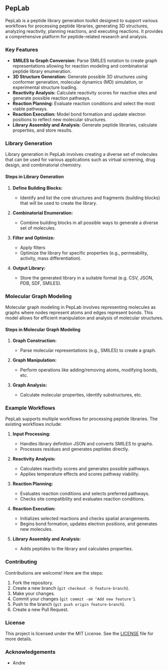 ## PepLab

PepLab is a peptide library generation toolkit designed to support various workflows for processing peptide libraries, generating 3D structures, analyzing reactivity, planning reactions, and executing reactions. It provides a comprehensive platform for peptide-related research and analysis.

### Key Features

- **SMILES to Graph Conversion:** Parse SMILES notation to create graph representations allowing for reaction modeling and combinatorial peptide library enumeration.
- **3D Structure Generation:** Generate possible 3D structures using conformer generation, molecular dynamics (MD) simulation, or experimental structure loading.
- **Reactivity Analysis:** Calculate reactivity scores for reactive sites and generate possible reaction pathways.
- **Reaction Planning:** Evaluate reaction conditions and select the most viable pathways.
- **Reaction Execution:** Model bond formation and update electron positions to reflect new molecular structures.
- **Library Assembly and Analysis:** Generate peptide libraries, calculate properties, and store results.

### Library Generation

Library generation in PepLab involves creating a diverse set of molecules that can be used for various applications such as virtual screening, drug design, and combinatorial chemistry.

#### Steps in Library Generation

1. **Define Building Blocks:**
   - Identify and list the core structures and fragments (building blocks) that will be used to create the library.

2. **Combinatorial Enumeration:**
   - Combine building blocks in all possible ways to generate a diverse set of molecules.

3. **Filter and Optimize:**
   - Apply filters
   - Optimize the library for specific properties (e.g., permeability, activity, mass differentiation).

4. **Output Library:**
   - Store the generated library in a suitable format (e.g. CSV, JSON, PDB, SDF, SMILES).

### Molecular Graph Modeling

Molecular graph modeling in PepLab involves representing molecules as graphs where nodes represent atoms and edges represent bonds. This model allows for efficient manipulation and analysis of molecular structures.

#### Steps in Molecular Graph Modeling

1. **Graph Construction:**
   - Parse molecular representations (e.g., SMILES) to create a graph.

2. **Graph Manipulation:**
   - Perform operations like adding/removing atoms, modifying bonds, etc.

3. **Graph Analysis:**
   - Calculate molecular properties, identify substructures, etc.

### Example Workflows

PepLab supports multiple workflows for processing peptide libraries. The existing workflows include:

1. **Input Processing:**
   - Handles library definition JSON and converts SMILES to graphs.
   - Processes residues and generates peptides directly.

2. **Reactivity Analysis:**
   - Calculates reactivity scores and generates possible pathways.
   - Applies temperature effects and scores pathway viability.

3. **Reaction Planning:**
   - Evaluates reaction conditions and selects preferred pathways.
   - Checks site compatibility and evaluates reaction conditions.

4. **Reaction Execution:**
   - Initializes selected reactions and checks spatial arrangements.
   - Begins bond formation, updates electron positions, and generates new molecules.

5. **Library Assembly and Analysis:**
   - Adds peptides to the library and calculates properties.

### Contributing

Contributions are welcome! Here are the steps:

1. Fork the repository.
2. Create a new branch (`git checkout -b feature-branch`).
3. Make your changes.
4. Commit your changes (`git commit -am 'Add new feature'`).
5. Push to the branch (`git push origin feature-branch`).
6. Create a new Pull Request.

### License

This project is licensed under the MIT License. See the [LICENSE](LICENSE) file for more details.

### Acknowledgements

- Andre
